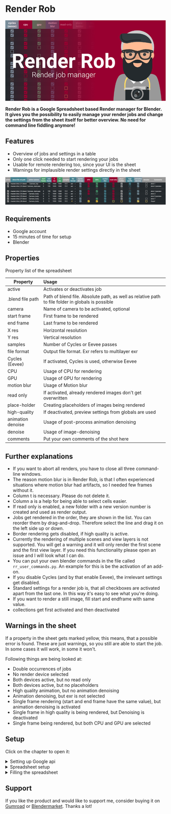 # Render Rob

![ ](img/readme_pics/renderrob_deck_01.png)

**Render Rob is a Google Spreadsheet based Render manager for Blender. It gives you the possibility to easily manage your render jobs and change the settings from the sheet itself for better overview. No need for command line fiddling anymore!**

## Features

- Overview of jobs and settings in a table
- Only one click needed to start rendering your jobs
- Usable for remote rendering too, since your UI is the sheet
- Warnings for implausible render settings directly in the sheet

![Screenshot](img/readme_pics/screenshot.jpg)

## Requirements

- Google account
- 15 minutes of time for setup
- Blender

## Properties

Property list of the spreadsheet

| Property | Usage |
|--- |:---|
| active | Activates or deactivates job |
| .blend file path | Path of blend file. Absolute path, as well as relative path to file folder in globals is possible |
| camera | Name of camera to be activated, optional |
| start frame | First frame to be rendered|
| end frame | Last frame to be rendered|
| X res | Horizontal resolution |
| Y res | Vertical resolution|
| samples | Number of Cycles or Eevee passes|
| file format | Output file format. Exr refers to multilayer exr|
| Cycles (Eevee) | If activated, Cycles is used, otherwise Eevee|
| CPU | Usage of CPU for rendering |
| GPU | Usage of GPU for rendering |
| motion blur | Usage of Motion blur |
| read only | If activated, already rendered images don't get overwritten |
| place-holder | Creating placeholders of images being rendered |
| high-quality | If deactivated, preview settings from globals are used|
| animation denoise | Usage of post-process animation denoising|
| denoise | Usage of image-denoising|
| comments | Put your own comments of the shot here|

## Further explanations

- If you want to abort all renders, you have to close all three command-line windows.
- The reason motion blur is in Render Rob, is that I often experienced situations where motion blur had artifacts, so I needed few frames without it.
- Column t is necessary. Please do not delete it.
- Column a is a help for being able to select cells easier.
- If read only is enabled, a new folder with a new version number is created and used as render output.
- Jobs get rendered in the order, they are shown in the list. You can reorder them by drag-and-drop. Therefore select the line and drag it on the left side up or down.
- Border rendering gets disabled, if high quality is active.
- Currently the rendering of multiple scenes and view layers is not supported. You will get a warning and it will only render the first scene and the first view layer. If you need this functionality please open an issue and I will look what I can do.
- You can put your own blender commands in the file called `rr_user_commands.py`. An example for this is be the activation of an add-on.
- If you disable Cycles (and by that enable Eevee), the irrelevant settings get disabled.
- Standard settings for a render job is, that all checkboxes are activated apart from the last one. In this way it's easy to see what you're doing.
- If you want to render a still image, fill start and endframe with same value.
- collections get first activated and then deactivated

## Warnings in the sheet

If a property in the sheet gets marked yellow, this means, that a possible error is found. These are just warnings, so you still are able to start the job. In some cases it will work, in some it won't.

Following things are being looked at:

- Double occurrences of jobs
- No render device selected
- Both devices active, but no read only
- Both devices active, but no placeholders
- High quality animation, but no animation denoising
- Animation denoising, but exr is not selected
- Single frame rendering (start and end frame have the same value), but animation denoising is activated
- Single frame in high quality is being rendered, but Denoising is deactivated
- Single frame being rendered, but both CPU and GPU are selected

## Setup

Click on the chapter to open it:

<details>
<summary>Setting up Google api</summary>

<!-- ### Setting up Google api -->

1. Open up https://console.developers.google.com, agree to terms and conditions and click on `Agree and continue`

![Text](img/readme_pics/Anmerkung%202020-04-26%20102222.jpg "Terms and Service")

2. Click on create project


![Text](img/readme_pics/Anmerkung%202020-04-26%20125300.jpg "Dashboard")

3. Name the project e.g. Render Rob and click on create

![Text](img/readme_pics/Anmerkung%202020-04-26%20102359.jpg "Create Project")

4. Search for **Google Drive API** and enable it

![Text](img/readme_pics/Anmerkung%202020-04-26%20125343.jpg "Search API")
![Text](img/readme_pics/Anmerkung%202020-04-26%20125407.jpg "Drive API")
<!-- ![Text](img/readme_pics/Anmerkung%202020-04-26%20102553.jpg "Descrp") -->

5. Same for **Google Sheets API**

![Text](img/readme_pics/Anmerkung%202020-04-26%20102550.jpg "Search API")
![Text](img/readme_pics/Anmerkung%202020-04-26%20102636.jpg "Sheet API")

6. Click on Create Credentials

![Text](img/readme_pics/Anmerkung%202020-04-26%20125536.jpg "Credentials")

7. fill out the form and click on `What credentials do I need?`

![Text](img/readme_pics/Anmerkung%202020-04-26%20102827.jpg "Credentials")

8. continue filling out

![Text](img/readme_pics/Anmerkung%202020-04-26%20102856.jpg "Credentials")

9. save the json file you get in the `Render Rob\Key` Folder

![Text](img/readme_pics/Anmerkung%202020-04-26%20102919.jpg "Credentials")
</details>

<!-- ### Spreadsheet -->

<details>
<summary>Spreadsheet setup </summary>

1. Open this spreadsheet:
https://docs.google.com/spreadsheets/d/1WWVV_Iteum82jcmbp4dNShwJ-e1dlw42UG-UKvsKnwc

1. Copy the sheet into your Drive 

![Text](img/readme_pics/Anmerkung%202020-04-26%20101650.jpg "Sheet")


3. Name it `Render Rob`. Correct naming is important!

![Text](img/readme_pics/Anmerkung%202020-04-26%20101720.jpg "Sheet")

4. Copy the e-mail address from step 8 (it's called Service account ID there) and share the sheet with the mail!

![Text](img/readme_pics/Anmerkung%202020-04-26%20104113.jpg "Sheet")
</details>


<!-- ### Filling the spreadsheet -->

<details>
<summary>Filling the spreadsheet </summary>

After setting that up, fill in the global settings in the Sheet. The Blender Path and Render Path is mandatory, the rest is optional.

![Text](img/readme_pics/Anmerkung%202020-04-26%20134758.jpg)

Now you only have to paste your attributes of your job to be rendered, and run `renderrob.exe`!

</details>


## Support

If you like the product and would like to support me, consider buying it on [Gumroad](https://gum.co/JXBgO) or [Blendermarket](https://blendermarket.com). Thanks a lot!
